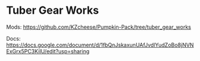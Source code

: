 # Tuber Gear Works

Mods: https://github.com/KZcheese/Pumpkin-Pack/tree/tuber_gear_works

Docs: https://docs.google.com/document/d/1fbQnJskaxunUAfJvdlYudZoBo8jNVNExGrx5PC3KiIU/edit?usp=sharing
